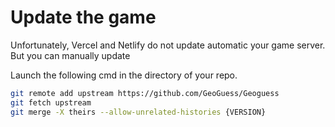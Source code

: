 
# Update the game


Unfortunately, Vercel and Netlify do not update automatic your game server. But you can manually update

Launch the following cmd in the directory of your repo.
```bash
git remote add upstream https://github.com/GeoGuess/Geoguess 
git fetch upstream
git merge -X theirs --allow-unrelated-histories {VERSION}
```